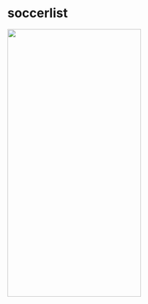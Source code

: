 # soccerlist

<img src="https://firebasestorage.googleapis.com/v0/b/uploadvideo-4d8f6.appspot.com/o/Screenshot_20210505-180225_MAONTestApplication.jpg?alt=media&token=f79f3508-553b-4bd4-a181-8e7f19143c52" width="300" height="600">
